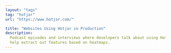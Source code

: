 ```yaml
---
layout: "tags"
tag: "hotjar"
url: "https://www.hotjar.com/"

title: "Websites Using Hotjar in Production"
description:
  Podcast episodes and interviews where developers talk about using Hotjar to
  help extract out features based on heatmaps.
---
```


